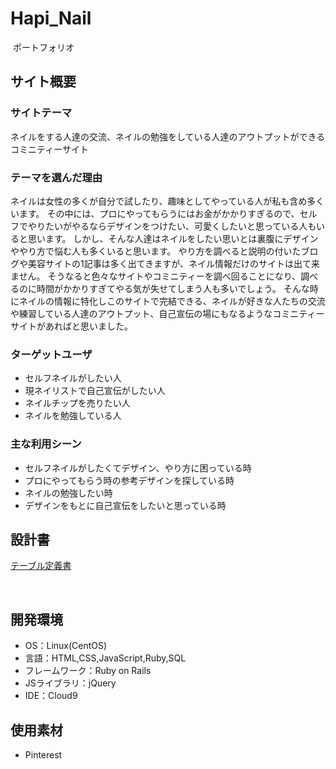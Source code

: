 # Hapi_Nail
​
 ポートフォリオ

## サイト概要
### サイトテーマ
<!--何を『目的』とし、どのような『分類』なのかを簡潔に書く-->
​ネイルをする人達の交流、ネイルの勉強をしている人達のアウトプットができるコミニティーサイト

### テーマを選んだ理由
<!--なぜこのようなテーマにしたかを説明する-->
 ネイルは女性の多くが自分で試したり、趣味としてやっている人が私も含め多くいます。
 その中には、プロにやってもらうにはお金がかかりすぎるので、セルフでやりたいがやるならデザインをつけたい、可愛くしたいと思っている人もいると思います。
 しかし、そんな人達はネイルをしたい思いとは裏腹にデザインややり方で悩む人も多くいると思います。
 やり方を調べると説明の付いたブログや美容サイトの1記事は多く出てきますが、ネイル情報だけのサイトは出て来ません。
 そうなると色々なサイトやコミニティーを調べ回ることになり、調べるのに時間がかかりすぎてやる気が失せてしまう人も多いでしょう。
 そんな時にネイルの情報に特化しこのサイトで完結できる、ネイルが好きな人たちの交流や練習している人達のアウトプット、自己宣伝の場にもなるようなコミニティーサイトがあればと思いました。

### ターゲットユーザ
<!--誰に使ってもらうかを具体的に記載する-->
- セルフネイルがしたい人
- 現ネイリストで自己宣伝がしたい人
- ネイルチップを売りたい人
- ネイルを勉強している人

### 主な利用シーン
<!--どのような時に使うのかの状況を記載すること-->
- セルフネイルがしたくてデザイン、やり方に困っている時
- プロにやってもらう時の参考デザインを探している時
- ネイルの勉強したい時
- デザインをもとに自己宣伝をしたいと思っている時

## 設計書
<!--テーマを設定・提出する時点では不要です-->

 [テーブル定義書](https://docs.google.com/spreadsheets/d/1vpj_OQ9LQBDb_cw44dNb5dFHPVXoHFNI7xtYcmbnJh8/edit?usp=sharing)  

​
## 開発環境
- OS：Linux(CentOS)
- 言語：HTML,CSS,JavaScript,Ruby,SQL
- フレームワーク：Ruby on Rails
- JSライブラリ：jQuery
- IDE：Cloud9
​
## 使用素材
- Pinterest